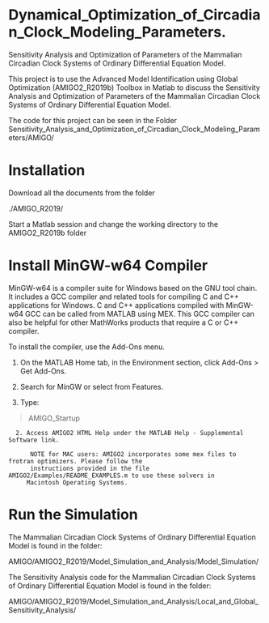 # Dynamical_Optimization_of_Circadian_Clock_Modeling_Parameters.
Sensitivity Analysis and Optimization of Parameters of the Mammalian Circadian Clock Systems of Ordinary Differential Equation Model.

This project is to use the Advanced Model Identification using Global Optimization (AMIGO2_R2019b) Toolbox in Matlab to discuss the Sensitivity Analysis and Optimization of Parameters of the Mammalian Circadian Clock Systems of Ordinary Differential Equation Model.

The code for this project can be seen in the Folder Sensitivity_Analysis_and_Optimization_of_Circadian_Clock_Modeling_Parameters/AMIGO/


# Installation

Download all the documents from the folder 

./AMIGO_R2019/



Start a Matlab session and change the working directory to the AMIGO2_R2019b folder

# Install MinGW-w64 Compiler

MinGW-w64 is a compiler suite for Windows based on the GNU tool chain. It includes a GCC compiler and related tools for compiling C and C++ applications for Windows. C and C++ applications compiled with MinGW-w64 GCC can be called from MATLAB using MEX. This GCC compiler can also be helpful for other MathWorks products that require a C or C++ compiler.

 To install the compiler, use the Add-Ons menu.

1. On the MATLAB Home tab, in the Environment section, click Add-Ons > Get Add-Ons.

2. Search for MinGW or select from Features.

3. Type:


> AMIGO_Startup
      
      2. Access AMIGO2 HTML Help under the MATLAB Help - Supplemental Software link.

          NOTE for MAC users: AMIGO2 incorporates some mex files to frotran optimizers. Please follow the
          instructions provided in the file AMIGO2/Examples/README_EXAMPLES.m to use these solvers in
         Macintosh Operating Systems.
         
         
# Run the Simulation

The  Mammalian Circadian Clock Systems of Ordinary Differential Equation Model is found in the folder:

AMIGO/AMIGO2_R2019/Model_Simulation_and_Analysis/Model_Simulation/

The Sensitivity Analysis code for the Mammalian Circadian Clock Systems of Ordinary Differential Equation Model is found in the folder: 

AMIGO/AMIGO2_R2019/Model_Simulation_and_Analysis/Local_and_Global_Sensitivity_Analysis/



